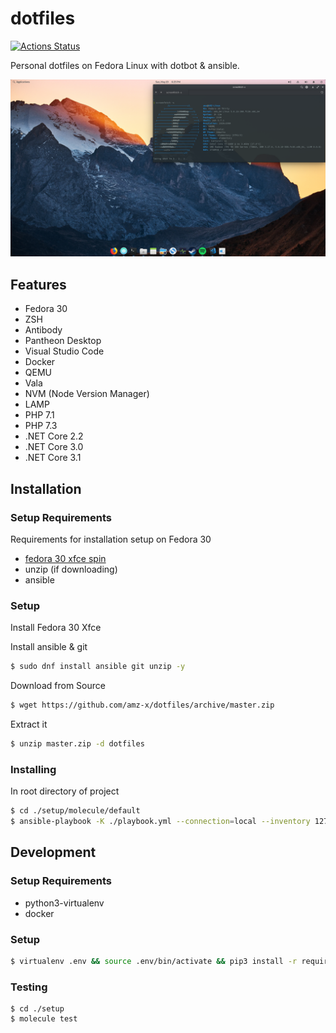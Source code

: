 # dotfiles

[![Actions Status](https://github.com/amz-x/dotfiles/workflows/DotfilesCI/badge.svg)](https://github.com/amz-x/dotfiles/actions)

Personal dotfiles on Fedora Linux with dotbot & ansible.

![Screenshot](https://github.com/amz-x/dotfiles/raw/master/data/screenshot.png "Personal - Fedora 30 - Pantheon Desktop")

## Features
- Fedora 30
- ZSH
- Antibody
- Pantheon Desktop
- Visual Studio Code
- Docker
- QEMU
- Vala
- NVM (Node Version Manager)
- LAMP
- PHP 7.1
- PHP 7.3
- .NET Core 2.2
- .NET Core 3.0
- .NET Core 3.1

## Installation

### Setup Requirements

Requirements for installation setup on Fedora 30

- [fedora 30 xfce spin](https://dl.fedoraproject.org/pub/fedora/linux/releases/30/Spins/x86_64/iso/Fedora-Xfce-Live-x86_64-30-1.2.iso)
- unzip (if downloading)
- ansible


### Setup

Install Fedora 30 Xfce

Install ansible & git
```bash
$ sudo dnf install ansible git unzip -y
```

Download from Source
```bash
$ wget https://github.com/amz-x/dotfiles/archive/master.zip
```

Extract it 
```bash
$ unzip master.zip -d dotfiles
```

### Installing 

In root directory of project
```bash
$ cd ./setup/molecule/default
$ ansible-playbook -K ./playbook.yml --connection=local --inventory 127.0.0.1, --limit 127.0.0.1
```


## Development

### Setup Requirements

- python3-virtualenv
- docker

### Setup

```bash
$ virtualenv .env && source .env/bin/activate && pip3 install -r requirements.txt
```

### Testing

```
$ cd ./setup
$ molecule test
```
